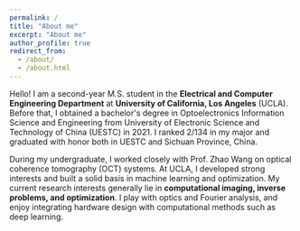 ```yaml
---
permalink: /
title: "About me"
excerpt: "About me"
author_profile: true
redirect_from: 
  - /about/
  - /about.html
---
```


Hello! I am a second-year M.S. student in the **Electrical and Computer Engineering Department** at **University of California, Los Angeles** (UCLA). Before that, I obtained a bachelor's degree in Optoelectronics Information Science and Engineering from University of Electronic Science and Technology of China (UESTC) in 2021. I ranked 2/134 in my major and graduated with honor both in UESTC and Sichuan Province, China.

During my undergraduate, I worked closely with Prof. Zhao Wang on optical coherence tomography (OCT) systems. At UCLA, I developed strong interests and built a solid basis in machine learning and optimization. My current research interests generally lie in **computational imaging, inverse problems, and optimization**. I play with optics and Fourier analysis, and enjoy integrating hardware design with computational methods such as deep learning.

